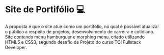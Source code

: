 # Site de Portifólio :computer:



A proposta é que o site atue como um portifólio, no qual é possível atualizar o público a respeito de projetos, desenvolvimento de carreira e cotidiano. Site contendo menu hamburguer e morphing menu, criado utilizando HTML5 e CSS3, segundo desafio de Projeto do curso TQI Fullstack Developer.
